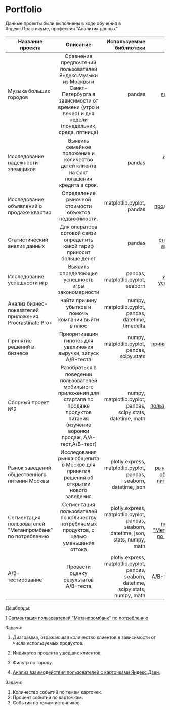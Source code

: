 # Portfolio
Данные проекты были выполнены в ходе обучения в Яндекс.Практикуме, профессии "Аналитик данных"

| Название проекта       | Описание           | Используемые библиотеки | Ссылки на проекты |
| -----------------------|:------------------:| -----------------------:|-----------------------:|
| Музыка больших городов | Сравнение предпочтений пользователей Яндекс.Музыки из Москвы и Санкт-Петербурга в зависимости от времени (утро и вечер) и дня недели (понедельник, среда, пятница)                 | pandas                  | [яндекс музыка ](https://github.com/Samoylowao/Portfolio/tree/main/yandex_music)                |
| Исследование надежности заемщиков| Выявить семейное положение и количество детей клиента на факт погашения кредита в срок. |   pandas | [исследование надежности заемщиков](https://github.com/Samoylowao/Portfolio/tree/main/borrower%20reliability%20study)                |
| Исследование объявлений о продаже квартир| Определение рыночной стоимости объектов недвижимости.         |matplotlib.pyplot, pandas |[продажи квартир ](https://github.com/Samoylowao/Portfolio/tree/main/sale%20of%20apartments)               |
| Статистический анализ данных| Для оператора сотовой связи определить какой тариф приносит больше денег| pandas |[статистический анализ данных ](https://github.com/Samoylowao/Portfolio/tree/main/statistical%20analysis)              |
| Исследование успешности игр | Выявить определяющие успешность игры закономерности| pandas, matplotlib.pyplot, seaborn | [исследование успешности игр ](https://github.com/Samoylowao/Portfolio/tree/main/Game%20success%20research)             |
| Анализ бизнес-показателей приложения Procrastinate Pro+ | найти причину убытков и помочь компании выйти в плюс| numpy, matplotlib.pyplot, pandas, datetime, timedelta | [анализ бизне показателей приложения](https://github.com/Samoylowao/Portfolio/tree/main/Business%20performance%20analysis)|
| Принятие решений в бизнесе | Приоритизация гипотез для увеличения выручки, запуск A/B-теста| numpy, matplotlib.pyplot, pandas, scipy.stats | [принятие решений в бизнесе](https://github.com/Samoylowao/Portfolio/tree/main/Business%20Decision%20Making.)|
| Сборный проект №2 |Разобраться в поведении пользователей мобильного приложения для стартапа по продаже продуктов питания (изучение воронки продаж, А/А-тест,А/В-тест)| numpy, matplotlib.pyplot, pandas, scipy.stats, datetime, math | [анализ пользовательского поведения](https://github.com/Samoylowao/Portfolio/tree/main/User%20behavior%20analysis)|
| Рынок заведений общественного питания Москвы | Исследования рынка общепита в Москве для принятия решения об открытии нового заведения| plotly.express, matplotlib.pyplot, pandas, seaborn, datetime, json | [рынок заведений общественного питания Москвы](https://github.com/Samoylowao/Portfolio/tree/main/Moscow%20restaurant%20market)|
| Сегментация пользователей "Метанпромбанк" по потреблению | Сегментация пользователей по количеству потребляемых продуктов, с целью уменьшения оттока| plotly.express, matplotlib.pyplot, pandas, seaborn, datetime, json, stats, numpy, math | [Сегментация пользователей "Метанпромбанк" по потреблению](https://github.com/Samoylowao/Portfolio/tree/main/Banks%20Final)|
| A/B-тестирование | Провести оценку результатов A/B-теста| plotly.express, matplotlib.pyplot, pandas, seaborn, datetime, scipy.stats, numpy, math | [A/B-тестирование](https://github.com/Samoylowao/Portfolio/blob/main/AB%20test%20final/AB%20%D1%82%D0%B5%D1%81%D1%82%20%D1%84%D0%B8%D0%BD%D0%B0%D0%BB.ipynb)|

Дашборды:

1.[Сегментация пользователей "Метанпромбанк" по потреблению]( https://public.tableau.com/views/banks_16734487180560/Dashboard1?:language=en-US&:display_count=n&:origin=viz_share_link) 

Задачи: 

1. Диаграмма, отражающая количество клиентов в зависимости от числа используемых продуктов.
2. Индикатор процента ушедших клиентов.
3. Фильтр по городу.



2.  [Анализ взаимодействия пользователей с карточками Яндекс.Дзен.]( https://public.tableau.com/views/_16714375761410/sheet4_1?:language=en-US&:display_count=n&:origin=viz_share_link)

Задачи: 

1. Количество событий по темам карточек.
2. Процент событий по карточкам.
3. События по темам источников. 

